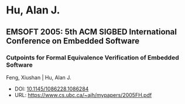 # Hu, Alan J.

## EMSOFT 2005: 5th ACM SIGBED International Conference on Embedded Software

### Cutpoints for Formal Equivalence Verification of Embedded Software
Feng, Xiushan | Hu, Alan J.
* DOI: [10.1145/1086228.1086284](https://doi.org/10.1145/1086228.1086284)
* URL: <https://www.cs.ubc.ca/~ajh/mypapers/2005FH.pdf>

